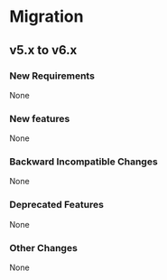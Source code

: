# Migration

## v5.x to v6.x

### New Requirements

None

### New features

None

### Backward Incompatible Changes

None

### Deprecated Features

None

### Other Changes

None

